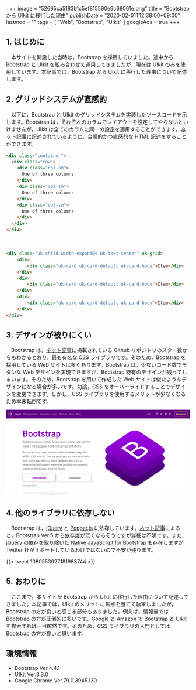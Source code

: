 +++
image = "52695ca5183b1c5ef815590e9c68061e.png"
title = "Bootstrap から UIkit に移行した理由"
publishDate = "2020-02-01T12:38:00+09:00"
lastmod = ""
tags = [ "Web", "Bootstrap", "UIkit" ]
googleAds = true
+++

## 1. はじめに

　本サイトを開設した当時は，Bootstrap を採用していました。途中から Bootstrap と UIkit を組み合わせて運用してきましたが，現在は UIkit のみを使用しています。本記事では，Bootstrap から UIkit に移行した理由について記述します。

## 2. グリッドシステムが直感的

　以下に，Bootstrap と UIkit のグリッドシステムを実装したソースコードを示します。Bootstrap は，それぞれのカラムでレイアウトを設定してやらないといけませんが，UIkit は全てのカラムに同一の設定を適用することができます。[ネット記事](https://www.ivysoho.net/article.php/uikit-fan-7)に記述されているように，合理的かつ直感的な HTML 記述をすることができます。

```HTML
<div class="container">
  <div class="row">
    <div class="col-sm">
      One of three columns
    </div>
    <div class="col-sm">
      One of three columns
    </div>
    <div class="col-sm">
      One of three columns
    </div>
  </div>
</div>
````
　
```HTML
<div class="uk-child-width-expand@s uk-text-center" uk-grid>
    <div>
        <div class="uk-card uk-card-default uk-card-body">Item</div>
    </div>
    <div>
        <div class="uk-card uk-card-default uk-card-body">Item</div>
    </div>
    <div>
        <div class="uk-card uk-card-default uk-card-body">Item</div>
    </div>
</div>
```

## 3. デザインが被りにくい

　Bootstrap は，[ネット記事](http://www.site-convert.com/archives/1093)に掲載されている Github リポジトリのスター数からもわかるとおり，最も有名な CSS ライブラリです。そのため，Bootstrap を採用している Web サイトは多くあります。Bootstrap は，少ないコード数でモダンな Web デザインを実現できますが，Bootstrap 特有のデザインが残ってしまいます。そのため，Bootstrap を用いて作成した Web サイトは似たようなデザインになる場合が多いです。勿論，CSS をオーバーライドすることでデザインを変更できます。しかし，CSS ライブラリを使用するメリットが少なくなるため本末転倒です。

![](c9e7f9b2fcde74f7d18c17930945678d.png)

## 4. 他のライブラリに依存しない

　Bootstrap は，[jQuery](https://jquery.com/) と [Popper.js](https://popper.js.org/) に依存しています。[ネット記事](http://kannagi35.com/blog/bootstrap-5-removes-jquery-and-ie)によると，Bootstrap Ver.5 から依存度が低くなるそうですが詳細は不明です。また，jQuery の依存を取り除いた [Native JavaScript for Bootstrap](https://thednp.github.io/bootstrap.native/) も存在しますが Twitter 社がサポートしているわけではないので不安が残ります。

{{< tweet 1080553927181983744 >}}

## 5. おわりに

　ここまで，本サイトが Bootstrap から UIkit に移行した理由について記述してきました。本記事では，UIkit のメリットに焦点を当てて執筆しましたが，Bootstrap の方が良いと感じる部分もありました。例えば，情報量では Bootstrap の方が圧倒的に多いです。Google と Amazon で Bootstrap と UIkit を検索すれば一目瞭然です。そのため，CSS ライブラリの入門としては Bootstrap の方が良いと思います。

## 環境情報

* Bootstrap Ver.4.4.1
* UIkit Ver.3.3.0
* Google Chrome Ver.79.0.3945.130